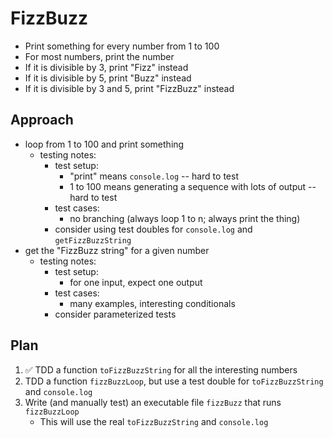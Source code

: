 # FizzBuzz

- Print something for every number from 1 to 100
- For most numbers, print the number
- If it is divisible by 3, print "Fizz" instead
- If it is divisible by 5, print "Buzz" instead
- If it is divisible by 3 and 5, print "FizzBuzz" instead

## Approach

- loop from 1 to 100 and print something
    - testing notes:
        - test setup:
            - "print" means `console.log` -- hard to test
            - 1 to 100 means generating a sequence with lots of output -- hard to test
        - test cases:
            - no branching (always loop 1 to n; always print the thing)
        - consider using test doubles for `console.log` and `getFizzBuzzString`
- get the "FizzBuzz string" for a given number
    - testing notes:
        - test setup:
            - for one input, expect one output
        - test cases:
            - many examples, interesting conditionals
        - consider parameterized tests

## Plan

1. ✅ TDD a function `toFizzBuzzString` for all the interesting numbers
2. TDD a function `fizzBuzzLoop`, but use a test double for `toFizzBuzzString` and
   `console.log`
3. Write (and manually test) an executable file `fizzBuzz` that runs `fizzBuzzLoop`
    - This will use the real `toFizzBuzzString` and `console.log`
